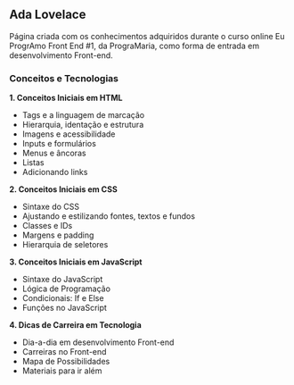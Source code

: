 ## Ada Lovelace
Página criada com os conhecimentos adquiridos durante o curso online Eu ProgrAmo Front End #1, da PrograMaria, como 
forma de entrada em desenvolvimento Front-end.

### Conceitos e Tecnologias


**1. Conceitos Iniciais em HTML**
- Tags e a linguagem de marcação
- Hierarquia, identação e estrutura
- Imagens e acessibilidade
- Inputs e formulários
- Menus e âncoras
- Listas
- Adicionando links

**2. Conceitos Iniciais em CSS**
- Sintaxe do CSS
- Ajustando e estilizando fontes, textos e fundos
- Classes e IDs
- Margens e padding
- Hierarquia de seletores

**3. Conceitos Iniciais em JavaScript**
- Sintaxe do JavaScript
- Lógica de Programação
- Condicionais: If e Else
- Funções no JavaScript

**4. Dicas de Carreira em Tecnologia**
- Dia-a-dia em desenvolvimento Front-end
- Carreiras no Front-end
- Mapa de Possibilidades
- Materiais para ir além

